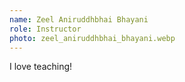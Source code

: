 ```yaml
---
name: Zeel Aniruddhbhai Bhayani
role: Instructor
photo: zeel_aniruddhbhai_bhayani.webp
---
```


I love teaching!